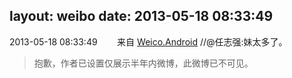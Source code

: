 layout: weibo
date: 2013-05-18 08:33:49
---
<meta name="referrer" content="no-referrer" />

2013-05-18 08:33:49  &nbsp;&nbsp;&nbsp;&nbsp;&nbsp;&nbsp; 来自 <a href="http://app.weibo.com/t/feed/l4RWD" rel="nofollow">Weico.Android</a>
//@任志强:妹太多了。
>  抱歉，作者已设置仅展示半年内微博，此微博已不可见。 ​​​
